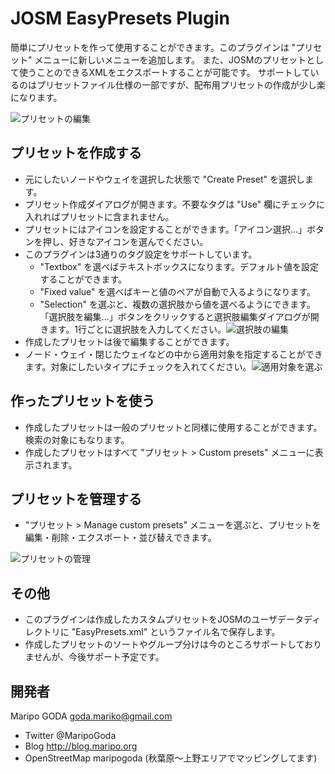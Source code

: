 # JOSM EasyPresets Plugin

簡単にプリセットを作って使用することができます。このプラグインは "プリセット" メニューに新しいメニューを追加します。
また、JOSMのプリセットとして使うことのできるXMLをエクスポートすることが可能です。
サポートしているのはプリセットファイル仕様の一部ですが、配布用プリセットの作成が少し楽になります。

![プリセットの編集](https://github.com/maripo/JOSM_easypresets/blob/master/doc/img/ja/preset_editor.png)
 

## プリセットを作成する
* 元にしたいノードやウェイを選択した状態で "Create Preset" を選択します。
* プリセット作成ダイアログが開きます。不要なタグは "Use" 欄にチェックに入れればプリセットに含まれません。
* プリセットにはアイコンを設定することができます。「アイコン選択...」ボタンを押し、好きなアイコンを選んでください。
* このプラグインは3通りのタグ設定をサポートしています。
	* "Textbox" を選べばテキストボックスになります。デフォルト値を設定することができます。
	* "Fixed value" を選べばキーと値のペアが自動で入るようになります。
	* "Selection" を選ぶと、複数の選択肢から値を選べるようにできます。「選択肢を編集...」ボタンをクリックすると選択肢編集ダイアログが開きます。1行ごとに選択肢を入力してください。![選択肢の編集](https://github.com/maripo/JOSM_easypresets/blob/master/doc/img/ja/options.png)
* 作成したプリセットは後で編集することができます。
* ノード・ウェイ・閉じたウェイなどの中から適用対象を指定することができます。対象にしたいタイプにチェックを入れてください。![適用対象を選ぶ](https://github.com/maripo/JOSM_easypresets/blob/master/doc/img/ja/target_types.png)

## 作ったプリセットを使う
* 作成したプリセットは一般のプリセットと同様に使用することができます。検索の対象にもなります。
* 作成したプリセットはすべて "プリセット > Custom presets" メニューに表示されます。

## プリセットを管理する
* "プリセット > Manage custom presets" メニューを選ぶと、プリセットを編集・削除・エクスポート・並び替えできます。

![プリセットの管理](https://github.com/maripo/JOSM_easypresets/blob/master/doc/img/ja/manager.png) 

## その他
* このプラグインは作成したカスタムプリセットをJOSMのユーザデータディレクトリに "EasyPresets.xml" というファイル名で保存します。
* 作成したプリセットのソートやグループ分けは今のところサポートしておりませんが、今後サポート予定です。

## 開発者
Maripo GODA <goda.mariko@gmail.com>
* Twitter @MaripoGoda
* Blog http://blog.maripo.org
* OpenStreetMap maripogoda (秋葉原〜上野エリアでマッピングしてます)